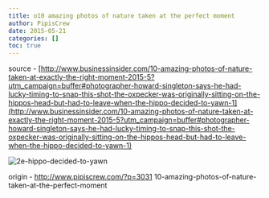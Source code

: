 ```yaml
---
title: o10 amazing photos of nature taken at the perfect moment
author: PipisCrew
date: 2015-05-21
categories: []
toc: true
---
```


source - 
[http://www.businessinsider.com/10-amazing-photos-of-nature-taken-at-exactly-the-right-moment-2015-5?utm_campaign=buffer#photographer-howard-singleton-says-he-had-lucky-timing-to-snap-this-shot-the-oxpecker-was-originally-sitting-on-the-hippos-head-but-had-to-leave-when-the-hippo-decided-to-yawn-1](http://www.businessinsider.com/10-amazing-photos-of-nature-taken-at-exactly-the-right-moment-2015-5?utm_campaign=buffer#photographer-howard-singleton-says-he-had-lucky-timing-to-snap-this-shot-the-oxpecker-was-originally-sitting-on-the-hippos-head-but-had-to-leave-when-the-hippo-decided-to-yawn-1)

![](https://www.pipiscrew.com/wp-content/uploads/2015/05/2e-hippo-decided-to-yawn.jpg "2e-hippo-decided-to-yawn")

origin - http://www.pipiscrew.com/?p=3031 10-amazing-photos-of-nature-taken-at-the-perfect-moment